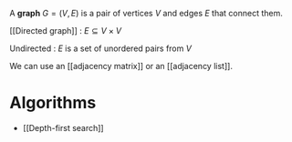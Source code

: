A **graph** $G = (V,E)$ is a pair of vertices $V$ and edges $E$ that connect them. 

[[Directed graph]]
: $E \subseteq V \times V$

Undirected
: $E$ is a set of unordered pairs from $V$

We can use an [[adjacency matrix]] or an [[adjacency list]].

# Algorithms

* [[Depth-first search]]